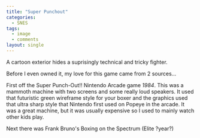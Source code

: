 ```yaml
---
title: "Super Punchout"
categories:
  - SNES
tags:
  - image
  - comments
layout: single
---
```


A cartoon exterior hides a suprisingly technical and tricky fighter.

Before I even owned it, my love for this game came from 2 sources... 

First off the Super Punch-Out!! Nintendo Arcade game _1984_. This was a mammoth machine with two screens and some really loud speakers. It used that futuristic green wireframe style for your boxer and the graphics used that ultra sharp style that Nintendo first used on Popeye in the arcade. It was a great machine, but it was usually expensive so I used to mainly watch other kids play.

Next there was Frank Bruno's Boxing on the Spectrum (Elite ?year?) 
